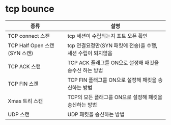# tcp bounce

|종류|설명|
|---|---|
|TCP connect 스캔| tcp 세션이 수립되는지 포트 오픈 확인|
|TCP Half Open 스캔(SYN 스캔)| tcp 연결요청만(SYN 패킷에 전송)을 수행, 세션 수립이 되지않음|
|TCP ACK 스캔| TCP ACK 플래그를 ON으로 설정해 패킷을 송수신 하는 방법|
|TCP FIN 스캔| TCP FIN 플래그를 ON으로 설정해 패킷을 송신하는 방법|
|Xmas 트리 스캔| TCP의 모든 플래그를 ON으로 설정해 패킷을 송신하는 방법|
|UDP 스캔| UDP 패킷을 송신하는 방법|
